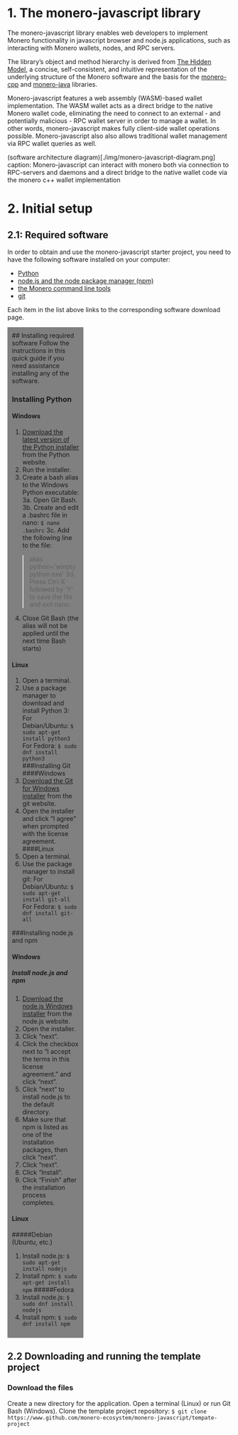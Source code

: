 # 1. The monero-javascript library
The monero-javascript library enables web developers to implement Monero functionality in javascript browser and node.js applications, such as interacting with Monero wallets, nodes, and RPC servers.

The library’s object and method hierarchy is derived from [The Hidden Model](https://moneroecosystem.org/monero-java/monero-spec.pdf), a concise, self-consistent, and intuitive representation of the underlying structure of the Monero software and the basis for the [monero-cpp](https://github.com/woodser/monero-cpp-library) and [monero-java](https://monero-ecosystem/monero-java) libraries.

Monero-javascript features a web assembly (WASM)-based wallet implementation. The WASM wallet acts as a direct bridge to the native Monero wallet code, eliminating the need to connect to an external - and potentially malicious - RPC wallet server in order to manage a wallet. In other words, monero-javascript makes fully client-side wallet operations possible. Monero-javascript also also allows traditional wallet management via RPC wallet queries as well.

(software architecture diagram)[./img/monero-javascript-diagram.png] caption:  Monero-javascript can interact with monero both via connection to RPC-servers and daemons and a direct bridge to the native wallet code via the monero c++ wallet implementation
# 2. Initial setup
## 2.1: Required software
In order to obtain and use the monero-javascript starter project, you need to have the following software installed on your computer:
* [Python](https://www.python.org/downloads/)
* [node.js and the node package manager (npm)](https://nodejs.org/en/)
* [the Monero command line tools](https://web.getmonero.org/downloads/#cli)
* [git](https://git-scm.com/book/en/v2/Getting-Started-Installing-Git)

Each item in the list above links to the corresponding software download page.

<div style="width:30%; background-color: gray; padding: 10px;">
## Installing required software
Follow the instructions in this quick guide if you need assistance installing any of the software.

### Installing Python
#### Windows
1. [Download the latest version of the Python installer](https://www.python.org/downloads/) from the Python website.
2. Run the installer.
3. Create a bash alias to the Windows Python executable:
  3a. Open Git Bash.
  3b. Create and edit a .bashrc file in nano:
  `$ nano .bashrc`
  3c. Add the following line to the file:
  > alias python='winpty python.exe'
  3d. Press Ctrl-X followed by 'Y' to save the file and exit nano.
4. Close Git Bash (the alias will not be applied until the next time Bash starts)
#### Linux
1. Open a terminal.
2. Use a package manager to download and install Python 3:
  For Debian/Ubuntu:
  `$ sudo apt-get install python3`
  For Fedora:
  `$ sudo dnf install python3`
###Installing Git
####Windows
1. [Download the Git for Windows installer](https://git-scm.com/download/win) from the git website.
2. Open the installer and click “I agree” when prompted with the license agreement.
####Linux
1. Open a terminal.
2. Use the package manager to install git:
  For Debian/Ubuntu:
  `$ sudo apt-get install git-all`
  For Fedora:
  `$ sudo dnf install git-all`
  
###Installing node.js and npm
#### Windows
##### Install node.js and npm
1. [Download the node.js Windows installer](https://nodejs.org/en/download/) from the node.js website.
2. Open the installer.
3. Click “next”.
4. Click the checkbox next to “I accept the terms in this license agreement.” and click “next”.
5. Click “next” to install node.js to the default directory.
6. Make sure that npm is listed as one of the installation packages, then click “next”.
7. Click “next”.
8. Click “Install”.
9. Click “Finish” after the installation process completes.
#### Linux
  #####Debian (Ubuntu, etc.)
  1. Install node.js:
    `$ sudo apt-get install nodejs`
  2. Install npm:
    `$ sudo apt-get install npm`
  #####Fedora
  1. Install node.js:
    `$ sudo dnf install nodejs`
  2. Install npm:
    `$ sudo dnf install npm`
</div>

##  2.2 Downloading and running the template project
### Download the files
Create a new directory for the application.
Open a terminal (Linux) or run Git Bash (Windows).
Clone the template project repository:
`$ git clone https://www.github.com/monero-ecosystem/monero-javascript/tempate-project`
